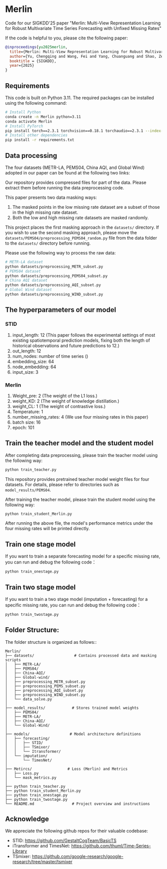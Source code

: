 # Merlin
Code for our SIGKDD'25 paper "Merlin: Multi-View Representation Learning for Robust Multivariate Time Series Forecasting with Unfixed Missing Rates"

If the code is helpful to you, please cite the following paper:
```bibtex
@inproceedings{yu2025merlin,
  title={Merlin: Multi-View Representation Learning for Robust Multivariate Time Series Forecasting with Unfixed Missing Rates},
  author={Yu, Chengqing and Wang, Fei and Yang, Chuanguang and Shao, Zezhi and Sun, Tao and Qian, Tangwen and Wei, Wei and An, Zhulin and Xu, Yongjun},
  booktitle = {SIGKDD},
  year={2025}
}
```

## Requirements
This code is built on Python 3.11. The required packages can be installed using the following command:
```bash
# Install Python
conda create -n Merlin python=3.11
conda activate Merlin
# Install PyTorch
pip install torch==2.3.1 torchvision==0.18.1 torchaudio==2.3.1 --index-url https://download.pytorch.org/whl/cu121
# Install other dependencies
pip install -r requirements.txt
```

## Data processing
The four datasets (METR-LA, PEMS04, China AQI, and Global Wind) adopted in our paper can be found at the following two links:

Our repository provides compressed files for part of the data. Please extract them before running the data preprocessing code.

This paper presents two data masking ways:
1. The masked points in the low missing rate dataset are a subset of those in the high missing rate dataset.
2. Both the low and high missing rate datasets are masked randomly.

This project places the first masking approach in the `datasets/` directory. If you wish to use the second masking approach, please move the `datasets/PEMS04/preprocessing_PEMS04_random.py` file from the data folder to the `datasets/` directory before running.

Please use the following way to process the raw data:
```bash
# METR-LA dataset
python datasets/preprocessing_METR_subset.py
# PEMS04 dataset
python datasets/preprocessing_PEMS04_subset.py
# China AQI dataset
python datasets/preprocessing_AQI_subset.py
# Global Wind dataset
python datasets/preprocessing_WIND_subset.py
```
## The hyperparameters of our model
### STID
1. input_length: 12 (This paper follows the experimental settings of most existing spatiotemporal prediction models, fixing both the length of historical observations and future predictions to 12.)
2. out_length: 12
3. num_nodes: number of time series ()
4. embedding_size: 64
5. node_embedding: 64
6. input_size: 3

### Merlin
1. Weight_pre: 2 (The weight of the L1 loss.)
2. weight_KD: 2 (The weight of knowledge distillation.)
3. weight_CL: 1 (The weight of contrastive loss.)
4. Temperature: 1
5. number_missing_rates: 4 (We use four missing rates in this paper)
6. batch size: 16
7. epoch: 101

## Train the teacher model and the student model
After completing data preprocessing, please train the teacher model using the following way:
```bash
python train_teacher.py
```
This repository provides pretrained teacher model weight files for four datasets. For details, please refer to directories such as `model_results/PEMS04`.

After training the teacher model, please train the student model using the following way:
```bash
python train_student_Merlin.py
```
After running the above file, the model's performance metrics under the four missing rates will be printed directly.

## Train one stage model
If you want to train a separate forecasting model for a specific missing rate, you can run and debug the following code：
```bash
python train_onestage.py
```

## Train two stage model
If you want to train a two stage model (imputation + forecasting) for a specific missing rate, you can run and debug the following code：
```bash
python train_twostage.py
```

## Folder Structure:

The folder structure is organized as follows::

```
Merlin/
├── datasets/                  # Contains processed data and masking scripts
│   ├── METR-LA/
│   ├── PEMS04/
│   ├── China-AQI/
│   ├── Global-wind/
│   ├── preprocessing_METR_subset.py
│   ├── preprocessing_PEMS_subset.py
│   ├── preprocessing_AQI_subset.py
│   ├── preprocessing_WIND_subset.py
│   └── data_solve.py
│
├── model_results/            # Stores trained model weights
│   ├── PEMS04/
│   ├── METR-LA/
│   ├── China-AQI/
│   └── Global-Wind/
│
├── models/                  # Model architecture definitions
│   ├── forecasting/
│   │   ├── STID/
│   │   ├── TSmixer/
│   │   └── Itransformer/
│   └── imputation/
│       └── TimesNet/
│                        
├── Metircs/                # Loss (Merlin) and Metrics   
│   ├── Loss.py
│   └── mask_metrics.py
│
├── python train_teacher.py
├── python train_student_Merlin.py
├── python train_onestage.py
├── python train_twostage.py
└── README.md                 # Project overview and instructions
```

## Acknowledge
We appreciate the following github repos for their valuable codebase:
- STID: https://github.com/GestaltCogTeam/BasicTS
- iTransformer and TimesNet: https://github.com/thuml/Time-Series-Library
- TSmixer: https://github.com/google-research/google-research/tree/master/tsmixer





